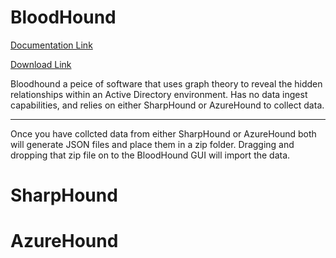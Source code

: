 # BloodHound

[Documentation Link](https://bloodhound.readthedocs.io/en/latest/index.html)

[Download Link](https://bloodhound.readthedocs.io/en/latest/index.html#install)

Bloodhound a peice of software that uses graph theory to reveal the hidden relationships within an Active Directory environment. Has no data ingest capabilities, and relies on either SharpHound or AzureHound to collect data.

---
Once you have collcted data from either SharpHound or AzureHound both will generate JSON files and place them in a zip folder. Dragging and dropping that zip file on to the BloodHound GUI will import the data.
# SharpHound

# AzureHound
